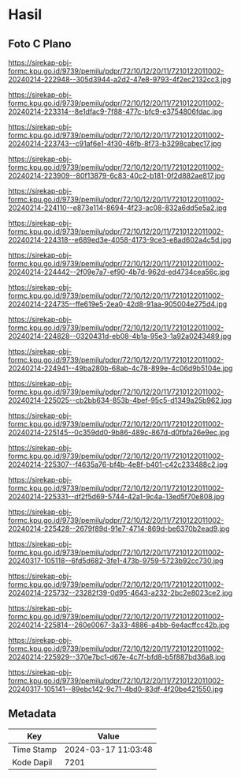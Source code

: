 # Hasil

## Foto C Plano

https://sirekap-obj-formc.kpu.go.id/9739/pemilu/pdpr/72/10/12/20/11/7210122011002-20240214-222948--305d3944-a2d2-47e8-9793-4f2ec2132cc3.jpg

https://sirekap-obj-formc.kpu.go.id/9739/pemilu/pdpr/72/10/12/20/11/7210122011002-20240214-223314--8e1dfac9-7f88-477c-bfc9-e3754806fdac.jpg

https://sirekap-obj-formc.kpu.go.id/9739/pemilu/pdpr/72/10/12/20/11/7210122011002-20240214-223743--c91af6e1-4f30-46fb-8f73-b3298cabec17.jpg

https://sirekap-obj-formc.kpu.go.id/9739/pemilu/pdpr/72/10/12/20/11/7210122011002-20240214-223909--80f13879-6c83-40c2-b181-0f2d882ae817.jpg

https://sirekap-obj-formc.kpu.go.id/9739/pemilu/pdpr/72/10/12/20/11/7210122011002-20240214-224110--e873e114-8694-4f23-ac08-832a6dd5e5a2.jpg

https://sirekap-obj-formc.kpu.go.id/9739/pemilu/pdpr/72/10/12/20/11/7210122011002-20240214-224318--e689ed3e-4058-4173-9ce3-e8ad602a4c5d.jpg

https://sirekap-obj-formc.kpu.go.id/9739/pemilu/pdpr/72/10/12/20/11/7210122011002-20240214-224442--2f09e7a7-ef90-4b7d-962d-ed4734cea56c.jpg

https://sirekap-obj-formc.kpu.go.id/9739/pemilu/pdpr/72/10/12/20/11/7210122011002-20240214-224735--ffe619e5-2ea0-42d8-91aa-905004e275d4.jpg

https://sirekap-obj-formc.kpu.go.id/9739/pemilu/pdpr/72/10/12/20/11/7210122011002-20240214-224828--0320431d-eb08-4b1a-95e3-1a92a0243489.jpg

https://sirekap-obj-formc.kpu.go.id/9739/pemilu/pdpr/72/10/12/20/11/7210122011002-20240214-224941--49ba280b-68ab-4c78-899e-4c06d9b5104e.jpg

https://sirekap-obj-formc.kpu.go.id/9739/pemilu/pdpr/72/10/12/20/11/7210122011002-20240214-225025--cb2bb634-853b-4bef-95c5-d1349a25b962.jpg

https://sirekap-obj-formc.kpu.go.id/9739/pemilu/pdpr/72/10/12/20/11/7210122011002-20240214-225145--0c359dd0-9b86-489c-867d-d0fbfa26e9ec.jpg

https://sirekap-obj-formc.kpu.go.id/9739/pemilu/pdpr/72/10/12/20/11/7210122011002-20240214-225307--f4635a76-bf4b-4e8f-b401-c42c233488c2.jpg

https://sirekap-obj-formc.kpu.go.id/9739/pemilu/pdpr/72/10/12/20/11/7210122011002-20240214-225331--df2f5d69-5744-42a1-9c4a-13ed5f70e808.jpg

https://sirekap-obj-formc.kpu.go.id/9739/pemilu/pdpr/72/10/12/20/11/7210122011002-20240214-225428--2679f89d-91e7-4714-869d-be6370b2ead9.jpg

https://sirekap-obj-formc.kpu.go.id/9739/pemilu/pdpr/72/10/12/20/11/7210122011002-20240317-105118--6fd5d682-3fe1-473b-9759-5723b92cc730.jpg

https://sirekap-obj-formc.kpu.go.id/9739/pemilu/pdpr/72/10/12/20/11/7210122011002-20240214-225732--23282f39-0d95-4643-a232-2bc2e8023ce2.jpg

https://sirekap-obj-formc.kpu.go.id/9739/pemilu/pdpr/72/10/12/20/11/7210122011002-20240214-225814--260e0067-3a33-4886-a4bb-6e4acffcc42b.jpg

https://sirekap-obj-formc.kpu.go.id/9739/pemilu/pdpr/72/10/12/20/11/7210122011002-20240214-225929--370e7bc1-d67e-4c7f-bfd8-b5f887bd36a8.jpg

https://sirekap-obj-formc.kpu.go.id/9739/pemilu/pdpr/72/10/12/20/11/7210122011002-20240317-105141--89ebc142-9c71-4bd0-83df-4f20be421550.jpg


## Metadata

| Key        | Value               |
| ---------- | ------------------- |
| Time Stamp | 2024-03-17 11:03:48 |
| Kode Dapil | 7201                |




